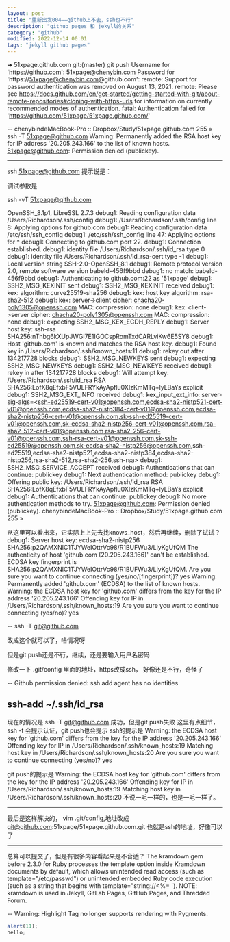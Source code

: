 ```yaml
---
layout: post
title: "重新出发004——github上不去，ssh也不行"
description: "github pages 和 jekyll的关系"
category: "github"
modified: 2022-12-14 00:01
tags: "jekyll github pages"
---
```




➜  51xpage.github.com git:(master) git push
Username for 'https://github.com': 51xpage@chenybin.com
Password for 'https://51xpage@chenybin.com@github.com':
remote: Support for password authentication was removed on August 13, 2021.
remote: Please see https://docs.github.com/en/get-started/getting-started-with-git/about-remote-repositories#cloning-with-https-urls for information on currently recommended modes of authentication.
fatal: Authentication failed for 'https://github.com/51xpage/51xpage.github.com/'


--
chenybindeMacBook-Pro :: Dropbox/Study/51xpage.github.com 255 » ssh -T 51xpage@github.com
Warning: Permanently added the RSA host key for IP address '20.205.243.166' to the list of known hosts.
51xpage@github.com: Permission denied (publickey).

---

ssh  51xpage@github.com
提示说是：

调试参数是 

ssh -vT 51xpage@github.com

OpenSSH_8.1p1, LibreSSL 2.7.3
debug1: Reading configuration data /Users/Richardson/.ssh/config
debug1: /Users/Richardson/.ssh/config line 8: Applying options for github.com
debug1: Reading configuration data /etc/ssh/ssh_config
debug1: /etc/ssh/ssh_config line 47: Applying options for *
debug1: Connecting to github.com port 22.
debug1: Connection established.
debug1: identity file /Users/Richardson/.ssh/id_rsa type 0
debug1: identity file /Users/Richardson/.ssh/id_rsa-cert type -1
debug1: Local version string SSH-2.0-OpenSSH_8.1
debug1: Remote protocol version 2.0, remote software version babeld-456f9bbd
debug1: no match: babeld-456f9bbd
debug1: Authenticating to github.com:22 as '51xpage'
debug1: SSH2_MSG_KEXINIT sent
debug1: SSH2_MSG_KEXINIT received
debug1: kex: algorithm: curve25519-sha256
debug1: kex: host key algorithm: rsa-sha2-512
debug1: kex: server->client cipher: chacha20-poly1305@openssh.com MAC: <implicit> compression: none
debug1: kex: client->server cipher: chacha20-poly1305@openssh.com MAC: <implicit> compression: none
debug1: expecting SSH2_MSG_KEX_ECDH_REPLY
debug1: Server host key: ssh-rsa SHA256:nThbg6kXUpJWGl7E1IGOCspRomTxdCARLviKw6E5SY8
debug1: Host 'github.com' is known and matches the RSA host key.
debug1: Found key in /Users/Richardson/.ssh/known_hosts:11
debug1: rekey out after 134217728 blocks
debug1: SSH2_MSG_NEWKEYS sent
debug1: expecting SSH2_MSG_NEWKEYS
debug1: SSH2_MSG_NEWKEYS received
debug1: rekey in after 134217728 blocks
debug1: Will attempt key: /Users/Richardson/.ssh/id_rsa RSA SHA256:LofX8qEfxbF5VULFRYkAyApflu0XIzKmMTq+lyLBaYs explicit
debug1: SSH2_MSG_EXT_INFO received
debug1: kex_input_ext_info: server-sig-algs=<ssh-ed25519-cert-v01@openssh.com,ecdsa-sha2-nistp521-cert-v01@openssh.com,ecdsa-sha2-nistp384-cert-v01@openssh.com,ecdsa-sha2-nistp256-cert-v01@openssh.com,sk-ssh-ed25519-cert-v01@openssh.com,sk-ecdsa-sha2-nistp256-cert-v01@openssh.com,rsa-sha2-512-cert-v01@openssh.com,rsa-sha2-256-cert-v01@openssh.com,ssh-rsa-cert-v01@openssh.com,sk-ssh-ed25519@openssh.com,sk-ecdsa-sha2-nistp256@openssh.com,ssh-ed25519,ecdsa-sha2-nistp521,ecdsa-sha2-nistp384,ecdsa-sha2-nistp256,rsa-sha2-512,rsa-sha2-256,ssh-rsa>
debug1: SSH2_MSG_SERVICE_ACCEPT received
debug1: Authentications that can continue: publickey
debug1: Next authentication method: publickey
debug1: Offering public key: /Users/Richardson/.ssh/id_rsa RSA SHA256:LofX8qEfxbF5VULFRYkAyApflu0XIzKmMTq+lyLBaYs explicit
debug1: Authentications that can continue: publickey
debug1: No more authentication methods to try.
51xpage@github.com: Permission denied (publickey).
chenybindeMacBook-Pro :: Dropbox/Study/51xpage.github.com 255 »


从这里可以看出来，它实际上上先去找knows_host，然后再继续，删除了试试？
debug1: Server host key: ecdsa-sha2-nistp256 SHA256:p2QAMXNIC1TJYWeIOttrVc98/R1BUFWu3/LiyKgUfQM
The authenticity of host 'github.com (20.205.243.166)' can't be established.
ECDSA key fingerprint is SHA256:p2QAMXNIC1TJYWeIOttrVc98/R1BUFWu3/LiyKgUfQM.
Are you sure you want to continue connecting (yes/no/[fingerprint])? yes
Warning: Permanently added 'github.com' (ECDSA) to the list of known hosts.
Warning: the ECDSA host key for 'github.com' differs from the key for the IP address '20.205.243.166'
Offending key for IP in /Users/Richardson/.ssh/known_hosts:19
Are you sure you want to continue connecting (yes/no)? yes

--
ssh -T git@github.com

改成这个就可以了，啥情况呀

但是git push还是不行，继续，还是要输入用户名密码

修改一下 .git/config  里面的地址，https改成ssh，
好像还是不行，奇怪了

--
Github permission denied: ssh add agent has no identities

ssh-add ~/.ssh/id_rsa
--
现在的情况是  ssh -T git@github.com 成功，但是git push失败
这里有点细节，ssh -t 会提示认证，git push也会提示
ssh的提示是 
Warning: the ECDSA host key for 'github.com' differs from the key for the IP address '20.205.243.166'
Offending key for IP in /Users/Richardson/.ssh/known_hosts:19
Matching host key in /Users/Richardson/.ssh/known_hosts:20
Are you sure you want to continue connecting (yes/no)? yes

git push的提示是
Warning: the ECDSA host key for 'github.com' differs from the key for the IP address '20.205.243.166'
Offending key for IP in /Users/Richardson/.ssh/known_hosts:19
Matching host key in /Users/Richardson/.ssh/known_hosts:20
不说一毛一样的，也是一毛一样了。

----
最后是这样解决的，
vim .git/config,地址改成  git@github.com:51xpage/51xpage.github.com.git
也就是ssh的地址，好像可以了

---
总算可以提交了，但是有很多内容看起来是不合适？
The kramdown gem before 2.3.0 for Ruby processes the template option inside Kramdown documents by default, which allows unintended read access (such as template="/etc/passwd") or unintended embedded Ruby code execution (such as a string that begins with template="string://<%= `). NOTE: kramdown is used in Jekyll, GitLab Pages, GitHub Pages, and Thredded Forum.

--
   Warning: Highlight Tag no longer supports rendering with Pygments.

``` javascript
alert(11);
hello;
```   